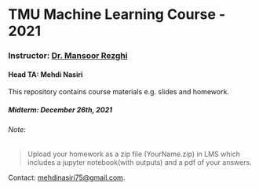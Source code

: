 # TMU Machine Learning Course - 2021
### Instructor: [Dr. Mansoor Rezghi](http://mrezghi.ir/)
#### Head TA: Mehdi Nasiri
This repository contains course materials e.g. slides and homework.
##### Midterm: December 26th, 2021
###### Note: 
> Upload your homework as a zip file (YourName.zip) in LMS which includes a jupyter notebook(with outputs) and a pdf of your answers.

Contact: mehdinasiri75@gmail.com.
